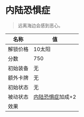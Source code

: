 # 内陆恐惧症  
> 远离海边会感到恶心。  
  
名称  |  值  
----  |  ----  
解锁价格  |  10太阳  
分数  |  750  
初始装备  |  无  
额外卡牌  |  无  
初始状态  |  无  
被动状态  |  [内陆恐惧症](LandSickness.md)加成+2  
效果  |    
